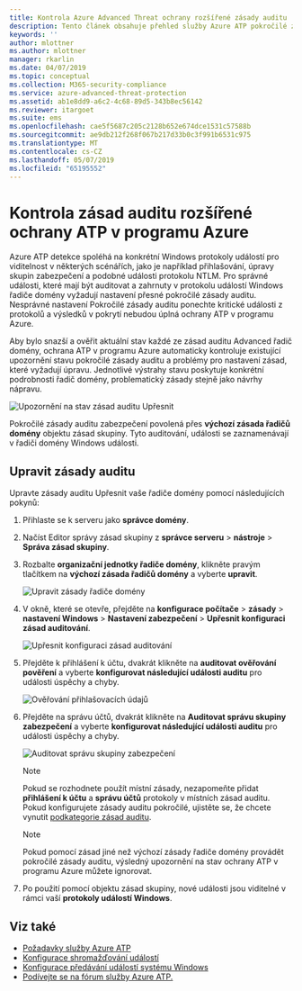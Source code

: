 ```yaml
---
title: Kontrola Azure Advanced Threat ochrany rozšířené zásady auditu | Dokumentace Microsoftu
description: Tento článek obsahuje přehled služby Azure ATP pokročilé zásady auditu kontroly.
keywords: ''
author: mlottner
ms.author: mlottner
manager: rkarlin
ms.date: 04/07/2019
ms.topic: conceptual
ms.collection: M365-security-compliance
ms.service: azure-advanced-threat-protection
ms.assetid: ab1e8dd9-a6c2-4c68-89d5-343b8ec56142
ms.reviewer: itargoet
ms.suite: ems
ms.openlocfilehash: cae5f5687c205c2128b652e674dce1531c57588b
ms.sourcegitcommit: ae9db212f268f067b217d33b0c3f991b6531c975
ms.translationtype: MT
ms.contentlocale: cs-CZ
ms.lasthandoff: 05/07/2019
ms.locfileid: "65195552"
---
```

# <a name="azure-atp-advanced-audit-policy-check"></a>Kontrola zásad auditu rozšířené ochrany ATP v programu Azure

Azure ATP detekce spoléhá na konkrétní Windows protokoly událostí pro viditelnost v některých scénářích, jako je například přihlašování, úpravy skupin zabezpečení a podobné události protokolu NTLM. Pro správné události, které mají být auditovat a zahrnuty v protokolu událostí Windows řadiče domény vyžadují nastavení přesné pokročilé zásady auditu. Nesprávné nastavení Pokročilé zásady auditu ponechte kritické události z protokolů a výsledků v pokrytí nebudou úplná ochrany ATP v programu Azure.

Aby bylo snazší a ověřit aktuální stav každé ze zásad auditu Advanced řadič domény, ochrana ATP v programu Azure automaticky kontroluje existující upozornění stavu pokročilé zásady auditu a problémy pro nastavení zásad, které vyžadují úpravu. Jednotlivé výstrahy stavu poskytuje konkrétní podrobnosti řadič domény, problematický zásady stejně jako návrhy nápravu.

![Upozornění na stav zásad auditu Upřesnit](media/atp-health-alert-audit.png)


Pokročilé zásady auditu zabezpečení povolená přes **výchozí zásada řadičů domény** objektu zásad skupiny. Tyto auditování, události se zaznamenávají v řadiči domény Windows události. 

## <a name="modify-audit-policies"></a>Upravit zásady auditu 

Upravte zásady auditu Upřesnit vaše řadiče domény pomocí následujících pokynů:

1. Přihlaste se k serveru jako **správce domény**.
2. Načíst Editor správy zásad skupiny z **správce serveru** > **nástroje** > **Správa zásad skupiny**. 
3. Rozbalte **organizační jednotky řadiče domény**, klikněte pravým tlačítkem na **výchozí zásada řadičů domény** a vyberte **upravit**. 

    ![Upravit zásady řadiče domény](media/atp-advanced-audit-policy-check-step-1.png)

4. V okně, které se otevře, přejděte na **konfigurace počítače** > **zásady** > **nastavení Windows**  >  **Nastavení zabezpečení** > **Upřesnit konfiguraci zásad auditování**.

    ![Upřesnit konfiguraci zásad auditování](media/atp-advanced-audit-policy-check-step-2.png)

5. Přejděte k přihlášení k účtu, dvakrát klikněte na **auditovat ověřování pověření** a vyberte **konfigurovat následující události auditu** pro události úspěchy a chyby. 

    ![Ověřování přihlašovacích údajů](media/atp-advanced-audit-policy-check-step-3.png)

6. Přejděte na správu účtů, dvakrát klikněte na **Auditovat správu skupiny zabezpečení** a vyberte **konfigurovat následující události auditu** pro události úspěchy a chyby.

    ![Auditovat správu skupiny zabezpečení](media/atp-advanced-audit-policy-check-step-4.png)

    > [!NOTE]
    > Pokud se rozhodnete použít místní zásady, nezapomeňte přidat **přihlášení k účtu** a **správu účtů** protokoly v místních zásad auditu. Pokud konfigurujete zásady auditu pokročilé, ujistěte se, že chcete vynutit [podkategorie zásad auditu](https://docs.microsoft.com/windows/security/threat-protection/security-policy-settings/audit-force-audit-policy-subcategory-settings-to-override).
    
    > [!NOTE] 
    > Pokud pomocí zásad jiné než výchozí zásady řadiče domény provádět pokročilé zásady auditu, výsledný upozornění na stav ochrany ATP v programu Azure můžete ignorovat. 

7. Po použití pomocí objektu zásad skupiny, nové události jsou viditelné v rámci vaší **protokoly událostí Windows**.

## <a name="see-also"></a>Viz také
- [Požadavky služby Azure ATP](atp-prerequisites.md)
- [Konfigurace shromažďování událostí](configure-event-collection.md)
- [Konfigurace předávání událostí systému Windows](configure-event-forwarding.md)
- [Podívejte se na fórum služby Azure ATP.](https://aka.ms/azureatpcommunity)
